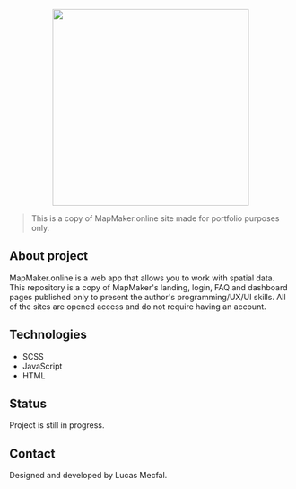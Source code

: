 <p align="center">
  <img src="https://mapmaker-portfolio.netlify.com/media/maplogo.png" width="350">
</p>

> This is a copy of MapMaker.online site made for portfolio purposes only.

## About project
MapMaker.online is a web app that allows you to work with spatial data. This repository is a copy of MapMaker's landing, login, FAQ and dashboard pages published only to present the author's programming/UX/UI skills. All of the sites are opened access and do not require having an account.

## Technologies
* SCSS
* JavaScript
* HTML

## Status
Project is still in progress.

## Contact
Designed and developed by Lucas Mecfal.